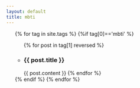 ```yaml
---
layout: default
title: mbti
---
```

<div id="home">
<ul class="posts">
<section id="mbti">

 {% for tag in site.tags %}
 {%if tag[0]=='mbti' %}
  <ul>
    {% for post in tag[1] reversed %}
      <li><h3>{{ post.title }}</h3></li>
      {{ post.content }}
    {% endfor %}
  </ul>
  {% endif %}
{% endfor %}
